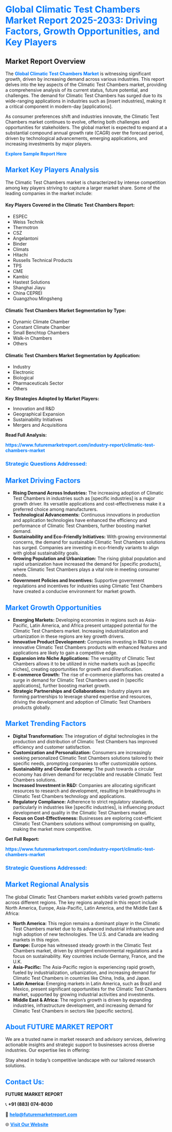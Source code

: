<h1 style="color: #007BFF;">Global Climatic Test Chambers Market Report 2025-2033: Driving Factors, Growth Opportunities, and Key Players</h1>

<section id="overview">
<h2>Market Report Overview</h2>
<p>The <a href="https://www.futuremarketreport.com/industry-report/climatic-test-chambers-market" style="color: #007BFF; text-decoration: none;"><strong>Global Climatic Test Chambers Market</strong></a> is witnessing significant growth, driven by increasing demand across various industries. This report delves into the key aspects of the Climatic Test Chambers market, providing a comprehensive analysis of its current status, future potential, and challenges. The demand for Climatic Test Chambers has surged due to its wide-ranging applications in industries such as [insert industries], making it a critical component in modern-day [applications].</p>
<p>As consumer preferences shift and industries innovate, the Climatic Test Chambers market continues to evolve, offering both challenges and opportunities for stakeholders. The global market is expected to expand at a substantial compound annual growth rate (CAGR) over the forecast period, driven by technological advancements, emerging applications, and increasing investments by major players.</p>
</section>

<section id="overview">
<p><a href="https://www.futuremarketreport.com/request-sample/reportId=108873" style="color: #007BFF; text-decoration: none;"><strong>Explore Sample Report Here</strong></a></p>
</section>

<section id="key-players">
<h2 style="color: #007BFF;">Market Key Players Analysis</h2>
<p>The Climatic Test Chambers market is characterized by intense competition among key players striving to capture a larger market share. Some of the leading companies in the market include:</p>
<h4>Key Players Covered in the Climatic Test Chambers Report:</h4>
<ul><li>ESPEC</li><li>Weiss Technik</li><li>Thermotron</li><li>CSZ</li><li>Angelantoni</li><li>Binder</li><li>Climats</li><li>Hitachi</li><li>Russells Technical Products</li><li>TPS</li><li>CME</li><li>Kambic</li><li>Hastest Solutions</li><li>Shanghai Jiayu</li><li>China CEPREI</li><li>Guangzhou Mingsheng</li></ul>
<h4>Climatic Test Chambers Market Segmentation by Type:</h4>
<ul><li>Dynamic Climate Chamber</li><li>Constant Climate Chamber</li><li>Small Benchtop Chambers</li><li>Walk-in Chambers</li><li>Others</li></ul>

<h4>Climatic Test Chambers Market Segmentation by Application:</h4>
<ul><li>Industry</li><li>Electronic</li><li>Biological</li><li>Pharmaceuticals Sector</li><li>Others</li></ul>
<p><strong>Key Strategies Adopted by Market Players:</strong></p>
<ul>
<li>Innovation and R&D</li>
<li>Geographical Expansion</li>
<li>Sustainability Initiatives</li>
<li>Mergers and Acquisitions</li>
</ul>
</section>

<section>
<p><strong>Read Full Analysis: </strong></p><a href="https://www.futuremarketreport.com/industry-report/climatic-test-chambers-market" style="color: #007BFF; text-decoration: none;"><strong>https://www.futuremarketreport.com/industry-report/climatic-test-chambers-market</strong></a>
<h3 style="color: #007BFF;">Strategic Questions Addressed:</h3>
</section>

<section id="driving-factors">
<h2 style="color: #007BFF;">Market Driving Factors</h2>
<ul>
<li><strong>Rising Demand Across Industries:</strong> The increasing adoption of Climatic Test Chambers in industries such as [specific industries] is a major growth driver. Its versatile applications and cost-effectiveness make it a preferred choice among manufacturers.</li>
<li><strong>Technological Advancements:</strong> Continuous innovations in production and application technologies have enhanced the efficiency and performance of Climatic Test Chambers, further boosting market demand.</li>
<li><strong>Sustainability and Eco-Friendly Initiatives:</strong> With growing environmental concerns, the demand for sustainable Climatic Test Chambers solutions has surged. Companies are investing in eco-friendly variants to align with global sustainability goals.</li>
<li><strong>Growing Population and Urbanization:</strong> The rising global population and rapid urbanization have increased the demand for [specific products], where Climatic Test Chambers plays a vital role in meeting consumer needs.</li>
<li><strong>Government Policies and Incentives:</strong> Supportive government regulations and incentives for industries using Climatic Test Chambers have created a conducive environment for market growth.</li>
</ul>
</section>

<section id="growth-opportunities">
<h2 style="color: #007BFF;">Market Growth Opportunities</h2>
<ul>
<li><strong>Emerging Markets:</strong> Developing economies in regions such as Asia-Pacific, Latin America, and Africa present untapped potential for the Climatic Test Chambers market. Increasing industrialization and urbanization in these regions are key growth drivers.</li>
<li><strong>Innovative Product Development:</strong> Companies investing in R&D to create innovative Climatic Test Chambers products with enhanced features and applications are likely to gain a competitive edge.</li>
<li><strong>Expansion into Niche Applications:</strong> The versatility of Climatic Test Chambers allows it to be utilized in niche markets such as [specific niches], creating opportunities for growth and diversification.</li>
<li><strong>E-commerce Growth:</strong> The rise of e-commerce platforms has created a surge in demand for Climatic Test Chambers used in [specific applications], further boosting market growth.</li>
<li><strong>Strategic Partnerships and Collaborations:</strong> Industry players are forming partnerships to leverage shared expertise and resources, driving the development and adoption of Climatic Test Chambers products globally.</li>
</ul>
</section>

<section id="trending-factors">
<h2 style="color: #007BFF;">Market Trending Factors</h2>
<ul>
<li><strong>Digital Transformation:</strong> The integration of digital technologies in the production and distribution of Climatic Test Chambers has improved efficiency and customer satisfaction.</li>
<li><strong>Customization and Personalization:</strong> Consumers are increasingly seeking personalized Climatic Test Chambers solutions tailored to their specific needs, prompting companies to offer customizable options.</li>
<li><strong>Sustainability and Circular Economy:</strong> The push towards a circular economy has driven demand for recyclable and reusable Climatic Test Chambers solutions.</li>
<li><strong>Increased Investment in R&D:</strong> Companies are allocating significant resources to research and development, resulting in breakthroughs in Climatic Test Chambers technology and applications.</li>
<li><strong>Regulatory Compliance:</strong> Adherence to strict regulatory standards, particularly in industries like [specific industries], is influencing product development and quality in the Climatic Test Chambers market.</li>
<li><strong>Focus on Cost-Effectiveness:</strong> Businesses are exploring cost-efficient Climatic Test Chambers solutions without compromising on quality, making the market more competitive.</li>
</ul>
</section>

<section>
<p><strong>Get Full Report: </strong></p><a href="https://www.futuremarketreport.com/industry-report/climatic-test-chambers-market" style="color: #007BFF; text-decoration: none;"><strong>https://www.futuremarketreport.com/industry-report/climatic-test-chambers-market</strong></a>
<h3 style="color: #007BFF;">Strategic Questions Addressed:</h3>
</section>


<section id="regional-analysis">
<h2 style="color: #007BFF;">Market Regional Analysis</h2>
<p>The global Climatic Test Chambers market exhibits varied growth patterns across different regions. The key regions analyzed in this report include North America, Europe, Asia-Pacific, Latin America, and the Middle East & Africa:</p>
<ul>
<li><strong>North America:</strong> This region remains a dominant player in the Climatic Test Chambers market due to its advanced industrial infrastructure and high adoption of new technologies. The U.S. and Canada are leading markets in this region.</li>
<li><strong>Europe:</strong> Europe has witnessed steady growth in the Climatic Test Chambers market, driven by stringent environmental regulations and a focus on sustainability. Key countries include Germany, France, and the U.K.</li>
<li><strong>Asia-Pacific:</strong> The Asia-Pacific region is experiencing rapid growth, fueled by industrialization, urbanization, and increasing demand for Climatic Test Chambers in countries like China, India, and Japan.</li>
<li><strong>Latin America:</strong> Emerging markets in Latin America, such as Brazil and Mexico, present significant opportunities for the Climatic Test Chambers market, supported by growing industrial activities and investments.</li>
<li><strong>Middle East & Africa:</strong> The region’s growth is driven by expanding industries, infrastructure development, and increasing demand for Climatic Test Chambers in sectors like [specific sectors].</li>
</ul>
</section>

<footer>
<h2 style="color: #007BFF;">About FUTURE MARKET REPORT</h2>
<p>We are a trusted name in market research and advisory services, delivering actionable insights and strategic support to businesses across diverse industries. Our expertise lies in offering:</p>

<p>Stay ahead in today’s competitive landscape with our tailored research solutions.</p>

<h2 style="color: #007BFF;">Contact Us:</h2>
<p><strong>FUTURE MARKET REPORT</strong></p>
<p>📞 <strong>+91 (883) 074-8030</strong></p>
<p>📧 <strong><a href="mailto:help@futuremarketreport.com" style="color: #007BFF;">help@futuremarketreport.com</a></strong></p>
<p>🌐 <strong><a href="https://www.futuremarketreport.com/" style="color: #007BFF;">Visit Our Website</a></strong></p>
</footer>